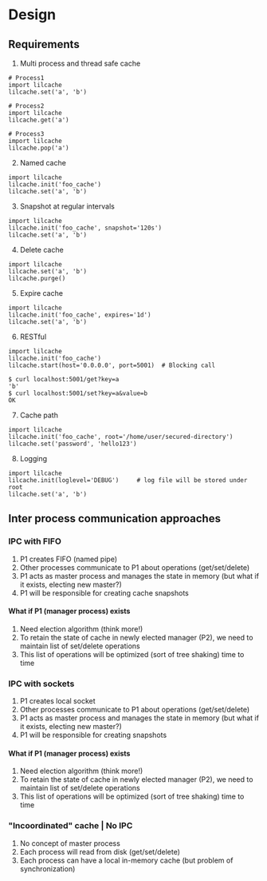 # Design

## Requirements

1. Multi process and thread safe cache

```
# Process1
import lilcache
lilcache.set('a', 'b')

# Process2
import lilcache
lilcache.get('a')

# Process3
import lilcache
lilcache.pop('a')
```

2. Named cache

```
import lilcache
lilcache.init('foo_cache')
lilcache.set('a', 'b')
```

3. Snapshot at regular intervals

```
import lilcache
lilcache.init('foo_cache', snapshot='120s')
lilcache.set('a', 'b')
```

4. Delete cache

```
import lilcache
lilcache.set('a', 'b')
lilcache.purge()
```

5. Expire cache

```
import lilcache
lilcache.init('foo_cache', expires='1d')
lilcache.set('a', 'b')
```

6. RESTful

```
import lilcache
lilcache.init('foo_cache')
lilcache.start(host='0.0.0.0', port=5001)  # Blocking call
```

```
$ curl localhost:5001/get?key=a
'b'
$ curl localhost:5001/set?key=a&value=b
OK
```

7. Cache path

```
import lilcache
lilcache.init('foo_cache', root='/home/user/secured-directory')
lilcache.set('password', 'hello123')
```

8. Logging

```
import lilcache
lilcache.init(loglevel='DEBUG')     # log file will be stored under root
lilcache.set('a', 'b')
```

## Inter process communication approaches

### IPC with FIFO
1. P1 creates FIFO (named pipe)
2. Other processes communicate to P1 about operations (get/set/delete)
3. P1 acts as master process and manages the state in memory (but what if it exists, electing new master?)
4. P1 will be responsible for creating cache snapshots

#### What if P1 (manager process) exists
1. Need election algorithm (think more!)
2. To retain the state of cache in newly elected manager (P2), we need to maintain list of set/delete operations
3. This list of operations will be optimized (sort of tree shaking) time to time


### IPC with sockets
1. P1 creates local socket
2. Other processes communicate to P1 about operations (get/set/delete)
3. P1 acts as master process and manages the state in memory (but what if it exists, electing new master?)
4. P1 will be responsible for creating snapshots

#### What if P1 (manager process) exists
1. Need election algorithm (think more!)
2. To retain the state of cache in newly elected manager (P2), we need to maintain list of set/delete operations
3. This list of operations will be optimized (sort of tree shaking) time to time


### "Incoordinated" cache | No IPC
1. No concept of master process
2. Each process will read from disk (get/set/delete)
3. Each process can have a local in-memory cache (but problem of synchronization)
